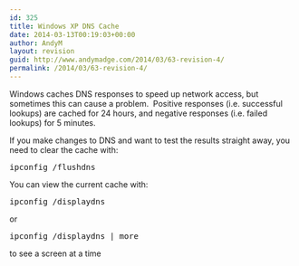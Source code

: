 ```yaml
---
id: 325
title: Windows XP DNS Cache
date: 2014-03-13T00:19:03+00:00
author: AndyM
layout: revision
guid: http://www.andymadge.com/2014/03/63-revision-4/
permalink: /2014/03/63-revision-4/
---
```

Windows caches DNS responses to speed up network access, but sometimes this can cause a problem.  Positive responses (i.e. successful lookups) are cached for 24 hours, and negative responses (i.e. failed lookups) for 5 minutes.

If you make changes to DNS and want to test the results straight away, you need to clear the cache with:

<pre>ipconfig /flushdns</pre>

You can view the current cache with:

<pre>ipconfig /displaydns</pre>

or

<pre>ipconfig /displaydns | more</pre>

to see a screen at a time